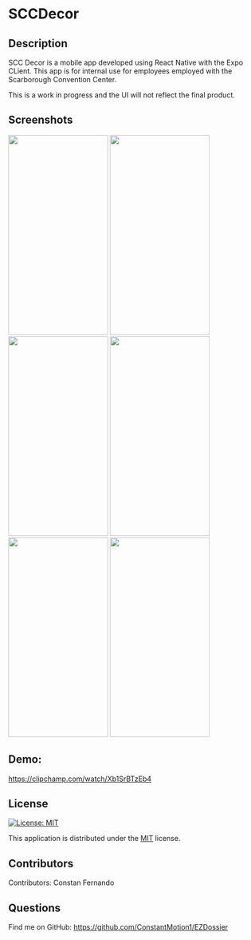 # SCCDecor
## Description
SCC Decor is a mobile app developed using React Native with the Expo CLient. This app is for internal use for employees employed with the Scarborough Convention Center.

This is a work in progress and the UI will not reflect the final product.
  
## Screenshots

<image src="./SCC/assets/images/SCCstart.jpg" width="200" height="400"/>
<image src="./SCC/assets/images/SCClogin.jpg" width="200" height="400"/>
<image src="./SCC/assets/images/SCCbooking1.jpg" width="200" height="400"/>
<image src="./SCC/assets/images/SCCbooking2.jpg" width="200" height="400"/>
<image src="./SCC/assets/images/SCChome.jpg" width="200" height="400"/>
<image src="./SCC/assets/images/SCCcurrentbooking.jpg" width="200" height="400"/>


## Demo:

https://clipchamp.com/watch/Xb1SrBTzEb4


## License
  
[![License: MIT](https://img.shields.io/badge/License-MIT-yellow.svg)](https://opensource.org/licenses/MIT)
  
This application is distributed under the [MIT](https://opensource.org/licenses/MIT) license.


## Contributors
Contributors: 
Constan Fernando

## Questions
Find me on GitHub: <https://github.com/ConstantMotion1/EZDossier>